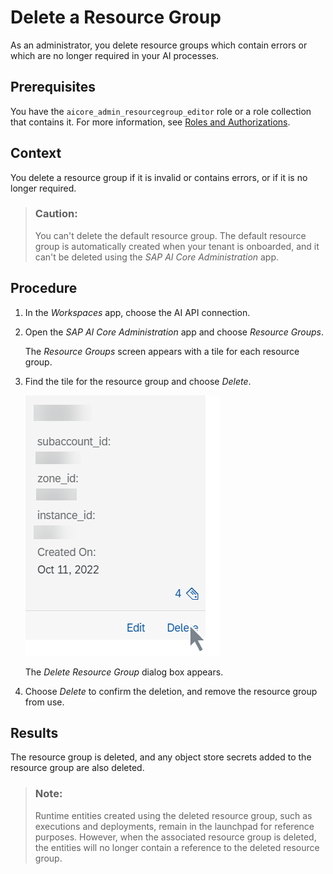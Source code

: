 <!-- loiodc5373a8566a47f29ed121f798bd036d -->

# Delete a Resource Group

As an administrator, you delete resource groups which contain errors or which are no longer required in your AI processes.



<a name="loiodc5373a8566a47f29ed121f798bd036d__prereq_ukc_cwt_qxb"/>

## Prerequisites

You have the `aicore_admin_resourcegroup_editor` role or a role collection that contains it. For more information, see [Roles and Authorizations](https://help.sap.com/docs/ai-launchpad/sap-ai-launchpad/roles-and-authorizations).



<a name="loiodc5373a8566a47f29ed121f798bd036d__context_e2l_cwt_qxb"/>

## Context

You delete a resource group if it is invalid or contains errors, or if it is no longer required.

> ### Caution:  
> You can't delete the default resource group. The default resource group is automatically created when your tenant is onboarded, and it can't be deleted using the *SAP AI Core Administration* app.



<a name="loiodc5373a8566a47f29ed121f798bd036d__steps_wmr_cwt_qxb"/>

## Procedure

1.  In the *Workspaces* app, choose the AI API connection.

2.  Open the *SAP AI Core Administration* app and choose *Resource Groups*.

    The *Resource Groups* screen appears with a tile for each resource group.

3.  Find the tile for the resource group and choose *Delete*.

    ![Resource group tile with Delete highlighted.](images/Image_AIL_Delete_Resource_Group_9e2c061.png)

    The *Delete Resource Group* dialog box appears.

4.  Choose *Delete* to confirm the deletion, and remove the resource group from use.




<a name="loiodc5373a8566a47f29ed121f798bd036d__result_zl1_dwt_qxb"/>

## Results

The resource group is deleted, and any object store secrets added to the resource group are also deleted.

> ### Note:  
> Runtime entities created using the deleted resource group, such as executions and deployments, remain in the launchpad for reference purposes. However, when the associated resource group is deleted, the entities will no longer contain a reference to the deleted resource group.

